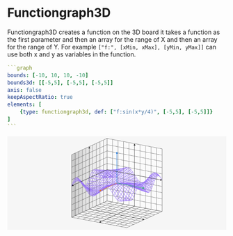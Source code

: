 # Functiongraph3D

Functiongraph3D creates a function on the 3D board it takes a function as the first parameter and then an array for the range of X and then an array for the range of Y. For example `["f:", [xMin, xMax], [yMin, yMax]]` can use both x and y as variables in the function.

````yaml
```graph
bounds: [-10, 10, 10, -10]
bounds3d: [[-5,5], [-5,5], [-5,5]]
axis: false
keepAspectRatio: true
elements: [
	{type: functiongraph3d, def: ["f:sin(x*y/4)", [-5,5], [-5,5]]}
]
```
````

![functiongraph3d](../../imgs/Functiongraph3D-graph-1.png)

